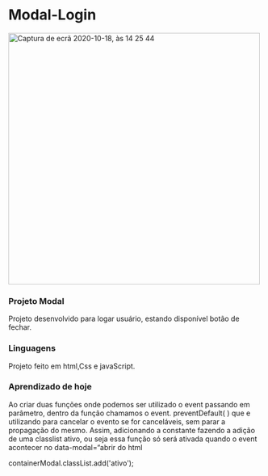 # Modal-Login
 
 <img width="498" alt="Captura de ecrã 2020-10-18, às 14 25 44" src="https://user-images.githubusercontent.com/65118146/96368818-202eee80-114e-11eb-8d80-371d3d62c092.png">


 
 
 
 
### Projeto Modal




Projeto desenvolvido para logar usuário, estando disponível botão de fechar.

### Linguagens

Projeto feito em html,Css e javaScript.




### Aprendizado de hoje 


Ao criar duas funções onde podemos ser utilizado o event passando em parâmetro, dentro da função chamamos o event. preventDefault( ) que e utilizando para cancelar o evento se for canceláveis, sem parar a propagação do mesmo. Assim, adicionando a constante fazendo a adição de uma classlist ativo, ou seja essa função só será ativada quando o event acontecer no data-modal=“abrir do html


   containerModal.classList.add('ativo');


